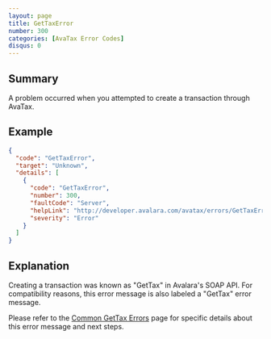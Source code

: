 ```yaml
---
layout: page
title: GetTaxError
number: 300
categories: [AvaTax Error Codes]
disqus: 0
---
```


## Summary

A problem occurred when you attempted to create a transaction through AvaTax.

## Example

```json
{
  "code": "GetTaxError",
  "target": "Unknown",
  "details": [
    {
      "code": "GetTaxError",
      "number": 300,
      "faultCode": "Server",
      "helpLink": "http://developer.avalara.com/avatax/errors/GetTaxError",
      "severity": "Error"
    }
  ]
}
```

## Explanation

Creating a transaction was known as "GetTax" in Avalara's SOAP API.  For compatibility reasons, this error message is also labeled a "GetTax" error message.

Please refer to the <a href="http://developer.avalara.com/avatax/common-errors/">Common GetTax Errors</a> page for specific details about this error message and next steps.

